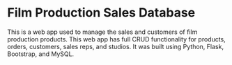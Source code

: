 # Film Production Sales Database

This is a web app used to manage the sales and customers of film production products. This web app has full CRUD functionality for products, orders, customers, sales reps, and studios. It was built using Python, Flask, Bootstrap, and MySQL.



